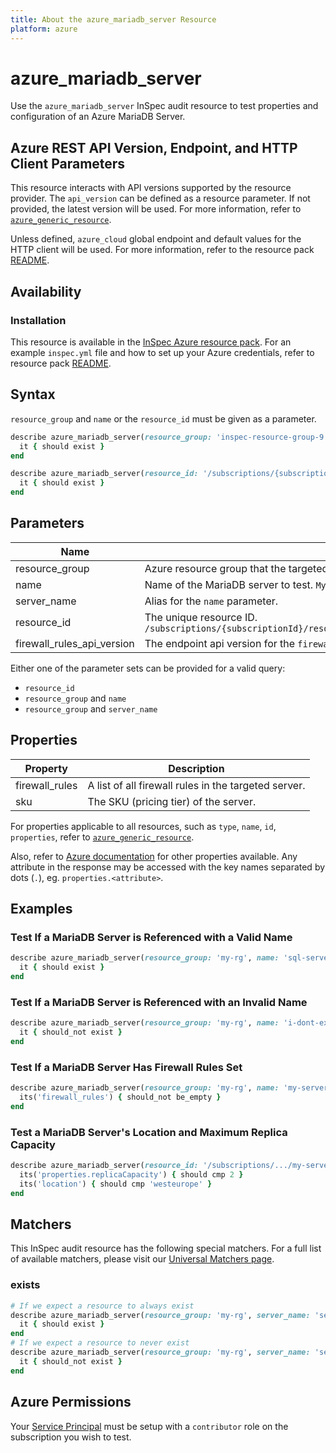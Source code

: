 ```yaml
---
title: About the azure_mariadb_server Resource
platform: azure
---
```


# azure_mariadb_server

Use the `azure_mariadb_server` InSpec audit resource to test properties and configuration of an Azure MariaDB Server.

## Azure REST API Version, Endpoint, and HTTP Client Parameters

This resource interacts with API versions supported by the resource provider.
The `api_version` can be defined as a resource parameter.
If not provided, the latest version will be used.
For more information, refer to [`azure_generic_resource`](azure_generic_resource.md).

Unless defined, `azure_cloud` global endpoint and default values for the HTTP client will be used.
For more information, refer to the resource pack [README](../../README.md).

## Availability

### Installation

This resource is available in the [InSpec Azure resource pack](https://github.com/inspec/inspec-azure). 
For an example `inspec.yml` file and how to set up your Azure credentials, refer to resource pack [README](../../README.md#Service-Principal).

## Syntax

`resource_group` and `name` or the `resource_id` must be given as a parameter.
```ruby
describe azure_mariadb_server(resource_group: 'inspec-resource-group-9', name: 'example_server') do
  it { should exist }
end
```
```ruby
describe azure_mariadb_server(resource_id: '/subscriptions/{subscriptionId}/resourceGroups/{resourceGroup}/providers/Microsoft.DBforMariaDB/servers/{serverName}') do
  it { should exist }
end
```
## Parameters

| Name                           | Description                                                                       |
|--------------------------------|-----------------------------------------------------------------------------------|
| resource_group                 | Azure resource group that the targeted resource resides in. `MyResourceGroup`     |
| name                           | Name of the MariaDB server to test. `MyServer`                                    |
| server_name                    | Alias for the `name` parameter.                                                   |
| resource_id                    | The unique resource ID. `/subscriptions/{subscriptionId}/resourceGroups/{resourceGroup}/providers/Microsoft.DBforMariaDB/servers/{serverName}` |
| firewall_rules_api_version     | The endpoint api version for the `firewall_rules` property. The latest version will be used unless provided. |

Either one of the parameter sets can be provided for a valid query:
- `resource_id`
- `resource_group` and `name`
- `resource_group` and `server_name`

## Properties

| Property          | Description |
|-------------------|-------------|
| firewall_rules    | A list of all firewall rules in the targeted server. |
| sku               | The SKU (pricing tier) of the server.                |

For properties applicable to all resources, such as `type`, `name`, `id`, `properties`, refer to [`azure_generic_resource`](azure_generic_resource.md#properties).

Also, refer to [Azure documentation](https://docs.microsoft.com/en-us/rest/api/mariadb/servers/get#server) for other properties available. 
Any attribute in the response may be accessed with the key names separated by dots (`.`), eg. `properties.<attribute>`.

## Examples

### Test If a MariaDB Server is Referenced with a Valid Name
```ruby
describe azure_mariadb_server(resource_group: 'my-rg', name: 'sql-server-1') do
  it { should exist }
end
```
### Test If a MariaDB Server is Referenced with an Invalid Name
```ruby
describe azure_mariadb_server(resource_group: 'my-rg', name: 'i-dont-exist') do
  it { should_not exist }
end
```    
### Test If a MariaDB Server Has Firewall Rules Set
```ruby
describe azure_mariadb_server(resource_group: 'my-rg', name: 'my-server') do
  its('firewall_rules') { should_not be_empty }
end
```        
### Test a MariaDB Server's Location and Maximum Replica Capacity
```ruby
describe azure_mariadb_server(resource_id: '/subscriptions/.../my-server') do
  its('properties.replicaCapacity') { should cmp 2 }
  its('location') { should cmp 'westeurope' }
end
```
## Matchers

This InSpec audit resource has the following special matchers. For a full list of available matchers, please visit our [Universal Matchers page](/inspec/matchers/).

### exists
```ruby
# If we expect a resource to always exist
describe azure_mariadb_server(resource_group: 'my-rg', server_name: 'server-name-1') do
  it { should exist }
end
# If we expect a resource to never exist
describe azure_mariadb_server(resource_group: 'my-rg', server_name: 'server-name-1') do
  it { should_not exist }
end
```
## Azure Permissions

Your [Service Principal](https://docs.microsoft.com/en-us/azure/azure-resource-manager/resource-group-create-service-principal-portal) must be setup with a `contributor` role on the subscription you wish to test.
